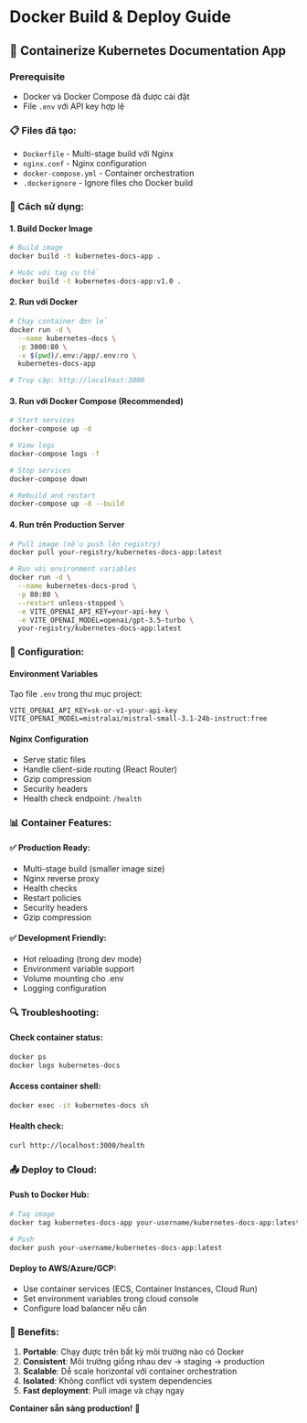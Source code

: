 # Docker Build & Deploy Guide

## 🐳 Containerize Kubernetes Documentation App

### Prerequisite
- Docker và Docker Compose đã được cài đặt
- File `.env` với API key hợp lệ

### 📋 Files đã tạo:
- `Dockerfile` - Multi-stage build với Nginx
- `nginx.conf` - Nginx configuration
- `docker-compose.yml` - Container orchestration
- `.dockerignore` - Ignore files cho Docker build

### 🚀 Cách sử dụng:

#### 1. Build Docker Image
```bash
# Build image
docker build -t kubernetes-docs-app .

# Hoặc với tag cụ thể
docker build -t kubernetes-docs-app:v1.0 .
```

#### 2. Run với Docker
```bash
# Chạy container đơn lẻ
docker run -d \
  --name kubernetes-docs \
  -p 3000:80 \
  -v $(pwd)/.env:/app/.env:ro \
  kubernetes-docs-app

# Truy cập: http://localhost:3000
```

#### 3. Run với Docker Compose (Recommended)
```bash
# Start services
docker-compose up -d

# View logs
docker-compose logs -f

# Stop services
docker-compose down

# Rebuild and restart
docker-compose up -d --build
```

#### 4. Run trên Production Server
```bash
# Pull image (nếu push lên registry)
docker pull your-registry/kubernetes-docs-app:latest

# Run với environment variables
docker run -d \
  --name kubernetes-docs-prod \
  -p 80:80 \
  --restart unless-stopped \
  -e VITE_OPENAI_API_KEY=your-api-key \
  -e VITE_OPENAI_MODEL=openai/gpt-3.5-turbo \
  your-registry/kubernetes-docs-app:latest
```

### 🔧 Configuration:

#### Environment Variables
Tạo file `.env` trong thư mục project:
```env
VITE_OPENAI_API_KEY=sk-or-v1-your-api-key
VITE_OPENAI_MODEL=mistralai/mistral-small-3.1-24b-instruct:free
```

#### Nginx Configuration
- Serve static files
- Handle client-side routing (React Router)
- Gzip compression
- Security headers
- Health check endpoint: `/health`

### 📊 Container Features:

#### ✅ Production Ready:
- Multi-stage build (smaller image size)
- Nginx reverse proxy
- Health checks
- Restart policies
- Security headers
- Gzip compression

#### ✅ Development Friendly:
- Hot reloading (trong dev mode)
- Environment variable support
- Volume mounting cho .env
- Logging configuration

### 🔍 Troubleshooting:

#### Check container status:
```bash
docker ps
docker logs kubernetes-docs
```

#### Access container shell:
```bash
docker exec -it kubernetes-docs sh
```

#### Health check:
```bash
curl http://localhost:3000/health
```

### 📤 Deploy to Cloud:

#### Push to Docker Hub:
```bash
# Tag image
docker tag kubernetes-docs-app your-username/kubernetes-docs-app:latest

# Push
docker push your-username/kubernetes-docs-app:latest
```

#### Deploy to AWS/Azure/GCP:
- Use container services (ECS, Container Instances, Cloud Run)
- Set environment variables trong cloud console
- Configure load balancer nếu cần

### 🎯 Benefits:

1. **Portable**: Chạy được trên bất kỳ môi trường nào có Docker
2. **Consistent**: Môi trường giống nhau dev -> staging -> production  
3. **Scalable**: Dễ scale horizontal với container orchestration
4. **Isolated**: Không conflict với system dependencies
5. **Fast deployment**: Pull image và chạy ngay

**Container sẵn sàng production!** 🚀
